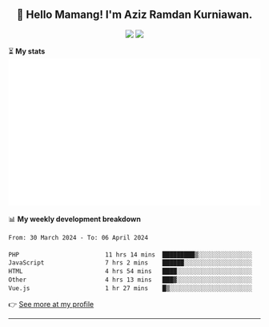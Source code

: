 <h2 align="center">👋 Hello Mamang! I'm Aziz Ramdan Kurniawan.</h2>  
<p align="center">
  <img src="https://komarev.com/ghpvc/?username=azizramdan">
  <img src="https://wakatime.com/badge/user/90056fa0-4c31-4eca-954e-2a3ac05896f9.svg">
</p>
    
⏳ **My stats**  
![](https://raw.githubusercontent.com/azizramdan/github-stats/master/generated/overview.svg#gh-dark-mode-only)

📊 **My weekly development breakdown**
<!--START_SECTION:waka-->

```txt
From: 30 March 2024 - To: 06 April 2024

PHP                        11 hrs 14 mins  █████████▒░░░░░░░░░░░░░░░   37.66 %
JavaScript                 7 hrs 2 mins    ██████░░░░░░░░░░░░░░░░░░░   23.57 %
HTML                       4 hrs 54 mins   ████░░░░░░░░░░░░░░░░░░░░░   16.47 %
Other                      4 hrs 13 mins   ███▓░░░░░░░░░░░░░░░░░░░░░   14.14 %
Vue.js                     1 hr 27 mins    █▒░░░░░░░░░░░░░░░░░░░░░░░   04.87 %
```

<!--END_SECTION:waka-->
👉 [See more at my profile](https://wakatime.com/@azizramdan)
***
